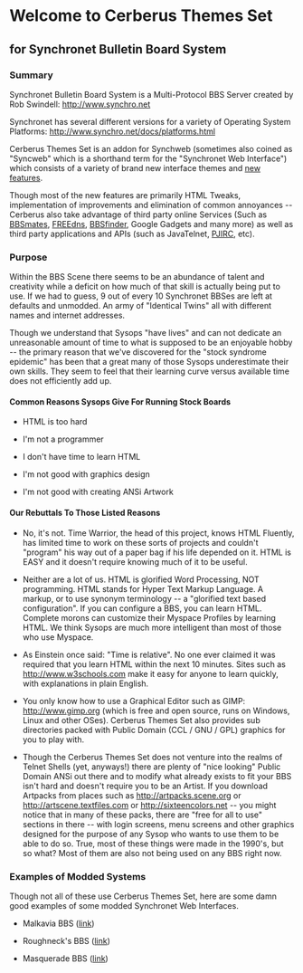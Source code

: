 # Welcome to Cerberus Themes Set #
## for Synchronet Bulletin Board System ##


### Summary ###

Synchronet Bulletin Board System is a Multi-Protocol BBS Server created by Rob Swindell: http://www.synchro.net

Synchronet has several different versions for a variety of Operating System Platforms: http://www.synchro.net/docs/platforms.html

Cerberus Themes Set is an addon for Synchweb (sometimes also coined as "Syncweb" which is a shorthand term for the "Synchronet Web Interface") which consists of a variety of brand new interface themes and [new features](NewFeatures.md).

Though most of the new features are primarily HTML Tweaks, implementation of improvements and elimination of common annoyances -- Cerberus also take advantage of third party online Services (Such as [BBSmates](http://www.bbsmates.com), [FREEdns](http://freedns.afraid.org), [BBSfinder](http://bbsfinder.com), Google Gadgets and many more) as well as third party applications and APIs (such as JavaTelnet, [PJIRC](http://www.pjirc.com), etc).

### Purpose ###

Within the BBS Scene there seems to be an abundance of talent and creativity while a deficit on how much of that skill is actually being put to use. If we had to guess, 9 out of every 10 Synchronet BBSes are left at defaults and unmodded. An army of "Identical Twins" all with different names and internet addresses.

Though we understand that Sysops "have lives" and can not dedicate an unreasonable amount of time to what is supposed to be an enjoyable hobby -- the primary reason that we've discovered for the "stock syndrome epidemic" has been that a great many of those Sysops underestimate their own skills. They seem to feel that their learning curve versus available time does not efficiently add up.

#### Common Reasons Sysops Give For Running Stock Boards ####

- HTML is too hard

- I'm not a programmer

- I don't have time to learn HTML

- I'm not good with graphics design

- I'm not good with creating ANSi Artwork

#### Our Rebuttals To Those Listed Reasons ####

- No, it's not. Time Warrior, the head of this project, knows HTML Fluently, has limited time to work on these sorts of projects and couldn't "program" his way out of a paper bag if his life depended on it. HTML is EASY and it doesn't require knowing much of it to be useful.

- Neither are a lot of us. HTML is glorified Word Processing, NOT programming. HTML stands for Hyper Text Markup Language. A markup, or to use synonym terminology -- a "glorified text based configuration". If you can configure a BBS, you can learn HTML. Complete morons can customize their Myspace Profiles by learning HTML. We think Sysops are much more intelligent than most of those who use Myspace.

- As Einstein once said: "Time is relative". No one ever claimed it was required that you learn HTML within the next 10 minutes. Sites such as http://www.w3schools.com make it easy for anyone to learn quickly, with explanations in plain English.


- You only know how to use a Graphical Editor such as GIMP: http://www.gimp.org (which is free and open source, runs on Windows, Linux and other OSes). Cerberus Themes Set also provides sub directories packed with Public Domain (CCL / GNU / GPL) graphics for you to play with.

- Though the Cerberus Themes Set does not venture into the realms of Telnet Shells (yet, anyways!) there are plenty of "nice looking" Public Domain ANSi out there and to modify what already exists to fit your BBS isn't hard and doesn't require you to be an Artist. If you download Artpacks from places such as http://artpacks.scene.org or http://artscene.textfiles.com or http://sixteencolors.net -- you might notice that in many of these packs, there are "free for all to use" sections in there -- with login screens, menu screens and other graphics designed for the purpose of any Sysop who wants to use them to be able to do so. True, most of these things were made in the 1990's, but so what? Most of them are also not being used on any BBS right now.

### Examples of Modded Systems ###

Though not all of these use Cerberus Themes Set, here are some damn good examples of some modded Synchronet Web Interfaces.

- Malkavia BBS ([link](http://malkaviabbs.com))

- Roughneck's BBS ([link](http://theroughnecks.net))

- Masquerade BBS ([link](http://masqueradebbs.com))